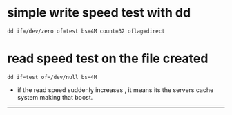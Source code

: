 # simple write speed test with dd
```
dd if=/dev/zero of=test bs=4M count=32 oflag=direct
```
# read speed test on the file created
```
dd if=test of=/dev/null bs=4M
```
* if the read speed suddenly increases , it means its the servers cache system making that boost.
---
